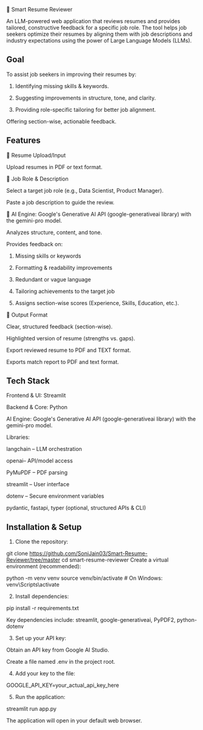 📄 Smart Resume Reviewer

An LLM-powered web application that reviews resumes and provides tailored, constructive feedback for a specific job role. The tool helps job seekers optimize their resumes by aligning them with job descriptions and industry expectations using the power of Large Language Models (LLMs).

## Goal

To assist job seekers in improving their resumes by:

1. Identifying missing skills & keywords.

2. Suggesting improvements in structure, tone, and clarity.

3. Providing role-specific tailoring for better job alignment.

Offering section-wise, actionable feedback.

## Features

🔹 Resume Upload/Input

  Upload resumes in PDF or text format.

🔹 Job Role & Description

Select a target job role (e.g., Data Scientist, Product Manager).

Paste a job description to guide the review.

🔹 AI Engine: Google's Generative AI API (google-generativeai library) with the gemini-pro model.

Analyzes structure, content, and tone.

Provides feedback on:

1. Missing skills or keywords

2. Formatting & readability improvements

3. Redundant or vague language

4. Tailoring achievements to the target job

5. Assigns section-wise scores (Experience, Skills, Education, etc.).


🔹 Output Format

Clear, structured feedback (section-wise).

Highlighted version of resume (strengths vs. gaps).

Export reviewed resume to PDF and TEXT format.

Exports match report to PDF and text format.

## Tech Stack

Frontend & UI: Streamlit

Backend & Core: Python

AI Engine: Google's Generative AI API (google-generativeai library) with the gemini-pro model.

Libraries:

langchain – LLM orchestration

openai– API/model access

PyMuPDF – PDF parsing

streamlit – User interface

dotenv – Secure environment variables

pydantic, fastapi, typer (optional, structured APIs & CLI)

## Installation & Setup

1. Clone the repository:
    
git clone https://github.com/SoniJain03/Smart-Resume-Reviewer/tree/master
cd smart-resume-reviewer
Create a virtual environment (recommended):

python -m venv venv
source venv/bin/activate  # On Windows: venv\Scripts\activate

2. Install dependencies:

pip install -r requirements.txt

Key dependencies include: streamlit, google-generativeai, PyPDF2, python-dotenv

3. Set up your API key:

Obtain an API key from Google AI Studio.

Create a file named .env in the project root.

4. Add your key to the file:

GOOGLE_API_KEY=your_actual_api_key_here

5. Run the application:

streamlit run app.py

The application will open in your default web browser.
